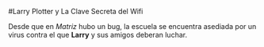 #Larry Plotter y La Clave Secreta del Wifi

Desde que en *Matriz* hubo un bug, la escuela se encuentra asediada por un virus
contra el que **Larry** y sus amigos deberan luchar.
